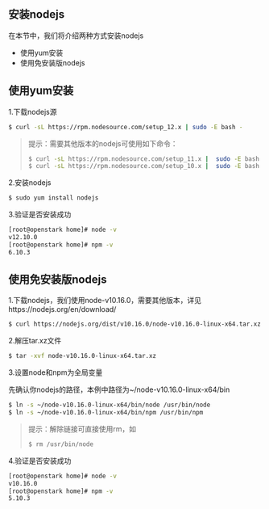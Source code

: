 ## 安装nodejs

在本节中，我们将介绍两种方式安装nodejs

- 使用yum安装
- 使用免安装版nodejs

## 使用yum安装

1.下载nodejs源

```bash
$ curl -sL https://rpm.nodesource.com/setup_12.x | sudo -E bash -
```

> 提示：需要其他版本的nodejs可使用如下命令：
>
> ```bash
> $ curl -sL https://rpm.nodesource.com/setup_11.x |  sudo -E bash # Node.js v11.x
> $ curl -sL https://rpm.nodesource.com/setup_10.x |  sudo -E bash # Node.js v10.x
> ```

2.安装nodejs

```bash
$ sudo yum install nodejs
```

3.验证是否安装成功

```bash
[root@openstark home]# node -v 
v12.10.0
[root@openstark home]# npm -v 
6.10.3
```

## 使用免安装版nodejs

1.下载nodejs，我们使用node-v10.16.0，需要其他版本，详见https://nodejs.org/en/download/

```bash
$ curl https://nodejs.org/dist/v10.16.0/node-v10.16.0-linux-x64.tar.xz
```

2.解压tar.xz文件

```bash
$ tar -xvf node-v10.16.0-linux-x64.tar.xz
```

3.设置node和npm为全局变量

先确认你nodejs的路径，本例中路径为~/node-v10.16.0-linux-x64/bin

```bash
$ ln -s ~/node-v10.16.0-linux-x64/bin/node /usr/bin/node
$ ln -s ~/node-v10.16.0-linux-x64/bin/npm /usr/bin/npm
```

> 提示：解除链接可直接使用rm，如
>
> ```bash
> $ rm /usr/bin/node
> ```

4.验证是否安装成功

```bash
[root@openstark home]# node -v 
v10.16.0
[root@openstark home]# npm -v 
5.10.3
```

